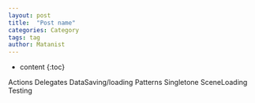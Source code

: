 ```yaml
---
layout: post
title:  "Post name"
categories: Category
tags: tag
author: Matanist
---
```


* content
{:toc}

Actions
Delegates
DataSaving/loading
Patterns
Singletone
SceneLoading
Testing
	
